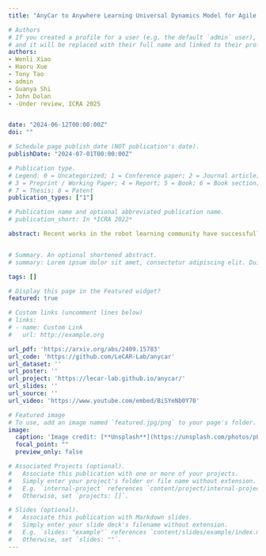 ```yaml
---
title: "AnyCar to Anywhere Learning Universal Dynamics Model for Agile and Adaptive Mobility"

# Authors
# If you created a profile for a user (e.g. the default `admin` user), write the username (folder name) here 
# and it will be replaced with their full name and linked to their profile.
authors:
- Wenli Xiao
- Haoru Xue
- Tony Tao
- admin
- Guanya Shi
- John Dolan
- -Under review, ICRA 2025


date: "2024-06-12T00:00:00Z"
doi: ""

# Schedule page publish date (NOT publication's date).
publishDate: "2024-07-01T00:00:00Z"

# Publication type.
# Legend: 0 = Uncategorized; 1 = Conference paper; 2 = Journal article;
# 3 = Preprint / Working Paper; 4 = Report; 5 = Book; 6 = Book section;
# 7 = Thesis; 8 = Patent
publication_types: ["1"]

# Publication name and optional abbreviated publication name.
# publication_short: In *ICRA 2022*

abstract: Recent works in the robot learning community have successfully introduced generalist models capable of controlling various robot embodiments across a wide range of tasks, such as navigation and locomotion. However, achieving agile control, which pushes the limits of robotic performance, still relies on specialist models that require extensive parameter tuning. To leverage generalist-model adaptability and flexibility while achieving specialist-level agility, we propose AnyCar, a transformer-based generalist dynamics model designed for agile control of various wheeled robots. To collect training data, we unify multiple simulators and leverage different physics backends to simulate vehicles with diverse sizes, scales, and physical properties across various terrains. With robust training and real-world fine-tuning, our model enables precise adaptation to different vehicles, even in the wild and under large state estimation errors. In real-world experiments, AnyCar shows both few-shot and zero-shot generalization across a wide range of vehicles and environments, where our model, combined with a sampling-based MPC, outperforms specialist models by up to 54%. These results represent a key step toward building a foundation model for agile wheeled robot control. We will also open-source our framework to support further research.


# Summary. An optional shortened abstract.
# summary: Lorem ipsum dolor sit amet, consectetur adipiscing elit. Duis posuere tellus ac convallis placerat. Proin tincidunt magna sed ex sollicitudin condimentum.

tags: []

# Display this page in the Featured widget?
featured: true

# Custom links (uncomment lines below)
# links:
# - name: Custom Link
#   url: http://example.org

url_pdf: 'https://arxiv.org/abs/2409.15783'
url_code: 'https://github.com/LeCAR-Lab/anycar'
url_dataset: ''
url_poster: ''
url_project: 'https://lecar-lab.github.io/anycar/'
url_slides: ''
url_source: ''
url_video: 'https://www.youtube.com/embed/BiSYeNb0Y70'

# Featured image
# To use, add an image named `featured.jpg/png` to your page's folder. 
image:
  caption: 'Image credit: [**Unsplash**](https://unsplash.com/photos/pLCdAaMFLTE)'
  focal_point: ""
  preview_only: false

# Associated Projects (optional).
#   Associate this publication with one or more of your projects.
#   Simply enter your project's folder or file name without extension.
#   E.g. `internal-project` references `content/project/internal-project/index.md`.
#   Otherwise, set `projects: []`.

# Slides (optional).
#   Associate this publication with Markdown slides.
#   Simply enter your slide deck's filename without extension.
#   E.g. `slides: "example"` references `content/slides/example/index.md`.
#   Otherwise, set `slides: ""`.
---
```

